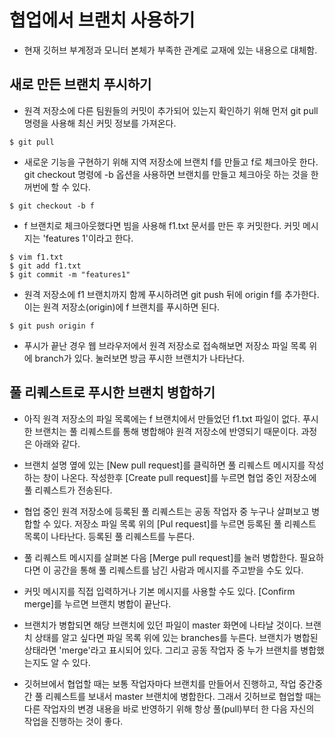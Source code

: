 # 협업에서 브랜치 사용하기

* 현재 깃허브 부계정과 모니터 본체가 부족한 관계로 교재에 있는 내용으로 대체함.

## 새로 만든 브랜치 푸시하기

* 원격 저장소에 다른 팀원들의 커밋이 추가되어 있는지 확인하기 위해 먼저 git pull 명령을 사용해 최신 커밋 정보를 가져온다.

```$ git pull```

* 새로운 기능을 구현하기 위해 지역 저장소에 브랜치 f를 만들고 f로 체크아웃 한다. git checkout 명령에 -b 옵션을 사용하면 브랜치를 만들고 체크아웃 하는 것을 한꺼번에 할 수 있다.

```$ git checkout -b f```

* f 브랜치로 체크아웃했다면 빔을 사용해 f1.txt 문서를 만든 후 커밋한다. 커밋 메시지는 'features 1'이라고 한다.

```
$ vim f1.txt
$ git add f1.txt
$ git commit -m "features1"
```

* 원격 저장소에 f1 브랜치까지 함께 푸시하려면 git push 뒤에 origin f를 추가한다. 이는 원격 저장소(origin)에 f 브랜치를 푸시하면 된다.

```$ git push origin f```

* 푸시가 끝난 경우 웹 브라우저에서 원격 저장소로 접속해보면 저장소 파일 목록 위에 branch가 있다. 눌러보면 방금 푸시한 브랜치가 나타난다.

## 풀 리퀘스트로 푸시한 브랜치 병합하기

* 아직 원격 저장소의 파일 목록에는 f 브랜치에서 만들었던 f1.txt 파일이 없다. 푸시한 브랜치는 풀 리퀘스트를 통해 병합해야 원격 저장소에 반영되기 때문이다. 과정은 아래와 같다.

* 브랜치 설명 옆에 있는 [New pull request]를 클릭하면 풀 리퀘스트 메시지를 작성하는 창이 나온다. 작성한후 [Create pull request]를 누르면 협업 중인 저장소에 풀 리퀘스트가 전송된다.

* 협업 중인 원격 저장소에 등록된 풀 리퀘스트는 공동 작업자 중 누구나 살펴보고 병합할 수 있다. 저장소 파일 목록 위의 [Pul request]를 누르면 등록된 풀 리퀘스트 목록이 나타난다. 등록된 풀 리퀘스트를 누른다.

* 풀 리퀘스트 메시지를 살펴본 다음 [Merge pull request]를 눌러 병합한다. 필요하다면 이 공간을 통해 풀 리퀘스트를 남긴 사람과 메시지를 주고받을 수도 있다.

* 커밋 메시지를 직접 입력하거나 기본 메시지를 사용할 수도 있다. [Confirm merge]를 누르면 브랜치 병합이 끝난다.

* 브랜치가 병합되면 해당 브랜치에 있던 파일이 master 화면에 나타날 것이다. 브랜치 상태를 알고 싶다면 파일 목록 위에 있는 branches를 누른다. 브랜치가 병합된 상태라면 'merge'라고 표시되어 있다. 그리고 공동 작업자 중 누가 브랜치를 병합했는지도 알 수 있다.

* 깃허브에서 협업할 때는 보통 작업자마다 브랜치를 만들어서 진행하고, 작업 중간중간 풀 리퀘스트를 보내서 master 브랜치에 병합한다. 그래서 깃허브로 협업할 때는 다른 작업자의 변경 내용을 바로 반영하기 위해 항상 풀(pull)부터 한 다음 자신의 작업을 진행하는 것이 좋다.
